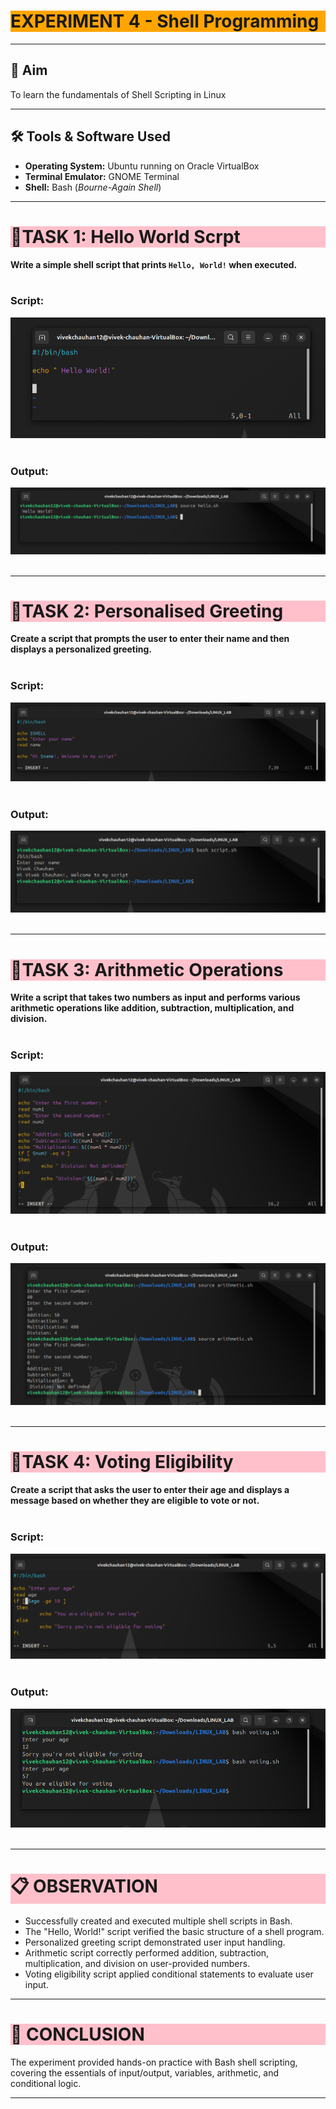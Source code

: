 # <h1 style="background-color: orange;"> EXPERIMENT 4 - Shell Programming</h1>

---------------------------------------------------------------------------
## 📌 Aim
   To learn the fundamentals of Shell Scripting in Linux

---------------------------------------------------------------------------
## 🛠 Tools & Software Used 
- **Operating System:** Ubuntu running on Oracle VirtualBox  
- **Terminal Emulator:** GNOME Terminal 
- **Shell:** Bash (*Bourne-Again Shell*)

---------------------------------------------------------------------------
## <h1 style="background-color: pink;">📝TASK 1: Hello World Scrpt</h1>
 **Write a simple shell script that prints `Hello, World!` when executed.**<br><br>


  ### Script:
   ![script1](images/401.png)<br><br>

  ### Output:
   ![output](images/402.png)<br><br>

---------------------------------------------------------------------------
## <h1 style="background-color: pink;">📝TASK 2: Personalised Greeting</h1>
  **Create a script that prompts the user to enter their name and then displays a personalized greeting.** <br><br>


  ### Script:
   ![script2](images/403.png)<br><br>

  ### Output:
   ![output](images/404.png)<br><br>

---------------------------------------------------------------------------
## <h1 style="background-color: pink;">📝TASK 3: Arithmetic Operations</h1>
**Write a script that takes two numbers as input and performs various arithmetic operations like addition, subtraction, multiplication, and division.**<br><br>


  ### Script:
   ![script3](images/406.png)<br><br>

  ### Output:
   ![output](images/405.png)<br><br>

---------------------------------------------------------------------------
## <h1 style="background-color: pink;">📝TASK 4: Voting Eligibility</h1>
**Create a script that asks the user to enter their age and displays a message based on whether they are eligible to vote or not.** <br><br>


  ### Script:
   ![script4](images/407.png)<br><br>

  ### Output:
   ![output](images/408.png)<br><br>

---------------------------------------------------------------------------
## <h1 style="background-color: pink;">📋 OBSERVATION</h1> 
 - Successfully created and executed multiple shell scripts in Bash.
 - The "Hello, World!" script verified the basic structure of a shell program.
 - Personalized greeting script demonstrated user input handling.
 - Arithmetic script correctly performed addition, subtraction, multiplication, and division on user-provided numbers.
 - Voting eligibility script applied conditional statements to evaluate user input.

---------------------------------------------------------------------------
## <h1 style="background-color: pink;">🧠 CONCLUSION</h1> 
 The experiment provided hands-on practice with Bash shell scripting, covering the essentials of input/output, variables, arithmetic, and conditional logic.

---------------------------------------------------------------------------